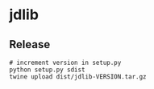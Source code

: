 # jdlib

## Release

```
# increment version in setup.py
python setup.py sdist
twine upload dist/jdlib-VERSION.tar.gz
```
